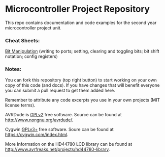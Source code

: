 # Microcontroller Project Repository

This repo contains documentation and code examples for the second year microcontroller project unit.

### Cheat Sheets:
[Bit Manipulation](bit_manipulation.md) (writing to ports; setting, clearing and toggling bits; bit shift notation; config registers)

### Notes:
You can fork this repository (top right button) to start working on your own copy of this code (and docs).
If you have changes that will benefit everyone you can submit a pull request to get them added here.

Remember to attribute any code excerpts you use in your own projects (MIT license terms).

AVRDude is [GPLv2](http://www.gnu.org/licenses/old-licenses/gpl-2.0.en.html) free software. Source can be found at http://www.nongnu.org/avrdude/.

Cygwin [GPLv3+](http://www.gnu.org/licenses/gpl-3.0.en.html) free software. Soure can be found at https://cygwin.com/index.html.

More Information on the HD44780 LCD library can be found at http://www.avrfreaks.net/projects/hd44780-library.

